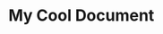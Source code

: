 <!-- GENERATED DOCUMENT DO NOT EDIT! -->
<!-- prettier-ignore-start -->
<!-- markdownlint-disable -->

<!-- Compiled with doculisp (version 1.2.3) https://www.npmjs.com/package/doculisp -->

# My Cool Document #

<!-- markdownlint-restore -->
<!-- prettier-ignore-end -->
<!-- GENERATED DOCUMENT DO NOT EDIT! -->
